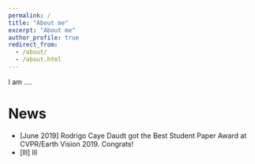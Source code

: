 ```yaml
---
permalink: /
title: "About me"
excerpt: "About me"
author_profile: true
redirect_from: 
  - /about/
  - /about.html
---
```


I am ....

News
======
* [June 2019] Rodrigo Caye Daudt got the Best Student Paper Award at CVPR/Earth Vision 2019. Congrats!
* [lll] lll
